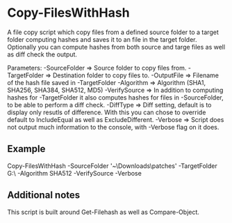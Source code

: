 # Copy-FilesWithHash 

A file copy script which copy files from a defined source folder to a target folder computing hashes and saves it to an file in the target folder. Optionally you can compute hashes from both source and targe files as well as diff check the output.

Parameters: 
-SourceFolder => Source folder to copy files from.
-TargetFolder => Destination folder to copy files to.
-OutputFile => Filename of the hash file saved in -TargetFolder
-Algorithm => Algorithm (SHA1, SHA256, SHA384, SHA512, MD5)
-VerifySource => In addition to computing hashes for -TargetFolder it also computes hashes for files in -SourceFolder, to be able to perform a diff check.
-DiffType => Diff setting, default is to display only resutls of difference. With this you can chose to override default to IncludeEqual as well as ExcludeDifferent.
-Verbose => Script does not output much information to the console, with -Verbose flag on it does.


## Example
Copy-FilesWithHash -SourceFolder '~\Downloads\patches' -TargetFolder G:\ -Algorithm SHA512 -VerifySource -Verbose

## Additional notes
This script is built around Get-Filehash as well as Compare-Object.